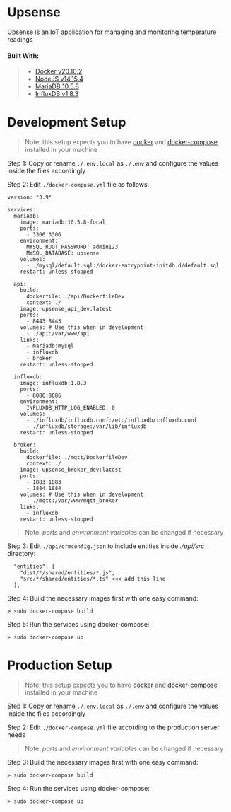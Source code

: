 # UpsenseUpsense is an [IoT](https://en.wikipedia.org/wiki/Internet_of_things) application for managing and monitoring temperature readings#### Built With:> - [Docker v20.10.2](https://www.docker.com/)> - [NodeJS v14.15.4](https://hub.docker.com/_/node/)> - [MariaDB 10.5.8](https://hub.docker.com/_/mariadb)> - [InfluxDB v1.8.3](https://hub.docker.com/_/influxdb)# Development Setup> Note: this setup expects you to have [docker](https://www.docker.com/) and [docker-compose](https://docs.docker.com/compose/) installed in your machineStep 1:  Copy or rename `./.env.local` as `./.env` and configure the values inside the files accordinglyStep 2: Edit `./docker-compose.yml` file as follows:```version: "3.9"services:  mariadb:    image: mariadb:10.5.8-focal    ports:      - 3306:3306    environment:      MYSQL_ROOT_PASSWORD: admin123      MYSQL_DATABASE: upsense    volumes:      - ./mysql/default.sql:/docker-entrypoint-initdb.d/default.sql    restart: unless-stopped  api:    build:      dockerfile: ./api/DockerfileDev      context: ./    image: upsense_api_dev:latest    ports:      - 8443:8443    volumes: # Use this when in development      - ./api:/var/www/api    links:      - mariadb:mysql      - influxdb      - broker    restart: unless-stopped  influxdb:    image: influxdb:1.8.3    ports:      - 8086:8086    environment:      INFLUXDB_HTTP_LOG_ENABLED: 0    volumes:      - ./influxdb/influxdb.conf:/etc/influxdb/influxdb.conf      - ./influxdb/storage:/var/lib/influxdb    restart: unless-stopped  broker:    build:      dockerfile: ./mqtt/DockerfileDev      context: ./    image: upsense_broker_dev:latest    ports:      - 1883:1883      - 1884:1884    volumes: # Use this when in development      - ./mqtt:/var/www/mqtt_broker    links:      - influxdb    restart: unless-stopped```>Note: _ports_ and _environment variables_ can be changed if necessaryStep 3: Edit `./api/ormconfig.json` to include entities inside _./api/src_ directory:```  "entities": [    "dist/*/shared/entities/*.js",    "src/*/shared/entities/*.ts" <<< add this line  ],```Step 4:  Build the necessary images first with one easy command:```> sudo docker-compose build```Step 5: Run the services using docker-compose:```> sudo docker-compose up```# Production Setup> Note: this setup expects you to have [docker](https://www.docker.com/) and [docker-compose](https://docs.docker.com/compose/) installed in your machineStep 1:  Copy or rename `./.env.local` as `./.env` and configure the values inside the files accordinglyStep 2: Edit `./docker-compose.yml` file according to the production server needs>Note: _ports_ and _environment variables_ can be changed if necessaryStep 3:  Build the necessary images first with one easy command:```> sudo docker-compose build```Step 4: Run the services using docker-compose:```> sudo docker-compose up```